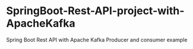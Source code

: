 # SpringBoot-Rest-API-project-with-ApacheKafka
Spring Boot Rest API with Apache Kafka Producer and consumer example
